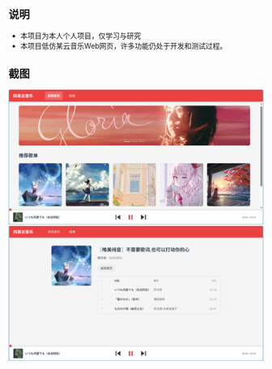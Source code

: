 ## 说明
- 本项目为本人个人项目，仅学习与研究
- 本项目低仿某云音乐Web网页，许多功能仍处于开发和测试过程。

## 截图
![项目截图](src/assets/image.png)
![项目截图](src/assets/image2.png)
